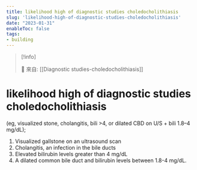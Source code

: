 ```yaml
---
title: likelihood high of diagnostic studies choledocholithiasis
slug: 'likelihood-high-of-diagnostic-studies-choledocholithiasis'
date: "2023-01-31"
enableToc: false
tags:
- building
---
```


> [!info]
>
> 🌱 來自: [[Diagnostic studies-choledocholithiasis]]

# likelihood high of diagnostic studies choledocholithiasis

(eg, visualized stone, cholangitis, bili >4, or dilated CBD on U/S + bili 1.8–4 mg/dL);

1. Visualized gallstone on an ultrasound scan
2. Cholangitis, an infection in the bile ducts
3. Elevated bilirubin levels greater than 4 mg/dL
4. A dilated common bile duct and bilirubin levels between 1.8-4 mg/dL.

